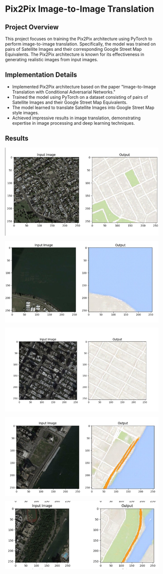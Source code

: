 # Pix2Pix Image-to-Image Translation

## Project Overview

This project focuses on training the Pix2Pix architecture using PyTorch to perform image-to-image translation. Specifically, the model was trained on pairs of Satellite Images and their corresponding Google Street Map Equivalents. The Pix2Pix architecture is known for its effectiveness in generating realistic images from input images.

## Implementation Details

- Implemented Pix2Pix architecture based on the paper "Image-to-Image Translation with Conditional Adversarial Networks."
- Trained the model using PyTorch on a dataset consisting of pairs of Satellite Images and their Google Street Map Equivalents.
- The model learned to translate Satellite Images into Google Street Map style images.
- Achieved impressive results in image translation, demonstrating expertise in image processing and deep learning techniques.

## Results

![Satellite Image](Results\2f2a3d7a-2d89-446e-b1c9-859c69d9e3b7.jpg) 

![Satellite Image](Results/27572218-904b-478f-8fd7-7e94316ecc43.jpg)

![Satellite Image](Results\a33f3945-8fc1-4529-85ff-ea29a0c578e2.jpg)

![Satellite Image](Results\d20b5b36-1c7e-4dda-b027-6bee9a8e1f77.jpg)

![Satellite Image](Results\d65fd023-61c4-4274-805a-05d3cc7e0d47.jpg)

